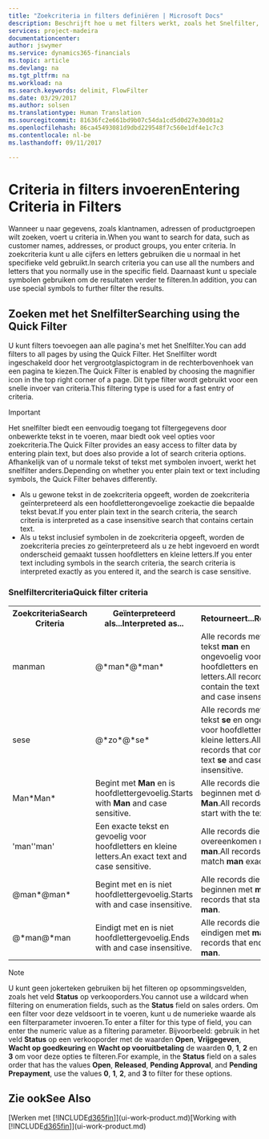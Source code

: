 ```yaml
---
title: "Zoekcriteria in filters definiëren | Microsoft Docs"
description: Beschrijft hoe u met filters werkt, zoals het Snelfilter, om de resultaten te verfijnen die u krijgt wanneer u gegevens zoekt.
services: project-madeira
documentationcenter: 
author: jswymer
ms.service: dynamics365-financials
ms.topic: article
ms.devlang: na
ms.tgt_pltfrm: na
ms.workload: na
ms.search.keywords: delimit, FlowFilter
ms.date: 03/29/2017
ms.author: solsen
ms.translationtype: Human Translation
ms.sourcegitcommit: 81636fc2e661bd9b07c54da1cd5d0d27e30d01a2
ms.openlocfilehash: 86ca45493081d9dbd229548f7c560e1df4e1c7c3
ms.contentlocale: nl-be
ms.lasthandoff: 09/11/2017

---
```

# <a name="entering-criteria-in-filters"></a><span data-ttu-id="51a92-103">Criteria in filters invoeren</span><span class="sxs-lookup"><span data-stu-id="51a92-103">Entering Criteria in Filters</span></span>
<span data-ttu-id="51a92-104">Wanneer u naar gegevens, zoals klantnamen, adressen of productgroepen wilt zoeken, voert u criteria in.</span><span class="sxs-lookup"><span data-stu-id="51a92-104">When you want to search for data, such as customer names, addresses, or product groups, you enter criteria.</span></span> <span data-ttu-id="51a92-105">In zoekcriteria kunt u alle cijfers en letters gebruiken die u normaal in het specifieke veld gebruikt.</span><span class="sxs-lookup"><span data-stu-id="51a92-105">In search criteria you can use all the numbers and letters that you normally use in the specific field.</span></span> <span data-ttu-id="51a92-106">Daarnaast kunt u speciale symbolen gebruiken om de resultaten verder te filteren.</span><span class="sxs-lookup"><span data-stu-id="51a92-106">In addition, you can use special symbols to further filter the results.</span></span>

## <a name="searching-using-the-quick-filter"></a><span data-ttu-id="51a92-107">Zoeken met het Snelfilter</span><span class="sxs-lookup"><span data-stu-id="51a92-107">Searching using the Quick Filter</span></span>
<span data-ttu-id="51a92-108">U kunt filters toevoegen aan alle pagina's met het Snelfilter.</span><span class="sxs-lookup"><span data-stu-id="51a92-108">You can add filters to all pages by using the Quick Filter.</span></span> <span data-ttu-id="51a92-109">Het Snelfilter wordt ingeschakeld door het vergrootglaspictogram in de rechterbovenhoek van een pagina te kiezen.</span><span class="sxs-lookup"><span data-stu-id="51a92-109">The Quick Filter is enabled by choosing the magnifier icon in the top right corner of a page.</span></span> <span data-ttu-id="51a92-110">Dit type filter wordt gebruikt voor een snelle invoer van criteria.</span><span class="sxs-lookup"><span data-stu-id="51a92-110">This filtering type is used for a fast entry of criteria.</span></span>

> [!IMPORTANT]  
>   <span data-ttu-id="51a92-111">Het snelfilter biedt een eenvoudig toegang tot filtergegevens door onbewerkte tekst in te voeren, maar biedt ook veel opties voor zoekcriteria.</span><span class="sxs-lookup"><span data-stu-id="51a92-111">The Quick Filter provides an easy access to filter data by entering plain text, but does also provide a lot of search criteria options.</span></span> <span data-ttu-id="51a92-112">Afhankelijk van of u normale tekst of tekst met symbolen invoert, werkt het snelfilter anders.</span><span class="sxs-lookup"><span data-stu-id="51a92-112">Depending on whether you enter plain text or text including symbols, the Quick Filter behaves differently.</span></span>  

* <span data-ttu-id="51a92-113">Als u gewone tekst in de zoekcriteria opgeeft, worden de zoekcriteria geïnterpreteerd als een hoofdletterongevoelige zoekactie die bepaalde tekst bevat.</span><span class="sxs-lookup"><span data-stu-id="51a92-113">If you enter plain text in the search criteria, the search criteria is interpreted as a case insensitive search that contains certain text.</span></span>  
* <span data-ttu-id="51a92-114">Als u tekst inclusief symbolen in de zoekcriteria opgeeft, worden de zoekcriteria precies zo geïnterpreteerd als u ze hebt ingevoerd en wordt onderscheid gemaakt tussen hoofdletters en kleine letters.</span><span class="sxs-lookup"><span data-stu-id="51a92-114">If you enter text including symbols in the search criteria, the search criteria is interpreted exactly as you entered it, and the search is case sensitive.</span></span>

### <a name="quick-filter-criteria"></a><span data-ttu-id="51a92-115">Snelfiltercriteria</span><span class="sxs-lookup"><span data-stu-id="51a92-115">Quick filter criteria</span></span>
<!-- html syntax because symbols conflict with MarkDown syntax -->
<TABLE>
  <TR>
    <TH><span data-ttu-id="51a92-116">Zoekcriteria</span><span class="sxs-lookup"><span data-stu-id="51a92-116">Search Criteria</span></span></TH>
    <TH><span data-ttu-id="51a92-117">Geïnterpreteerd als...</span><span class="sxs-lookup"><span data-stu-id="51a92-117">Interpreted as...</span></span></TH>
    <TH><span data-ttu-id="51a92-118">Retourneert...</span><span class="sxs-lookup"><span data-stu-id="51a92-118">Returns...</span></span></TH>
  </TR>
  <TR>
    <TD><span data-ttu-id="51a92-119">man</span><span class="sxs-lookup"><span data-stu-id="51a92-119">man</span></span></TD>
    <TD><span data-ttu-id="51a92-120">@&#42;man&#42;</span><span class="sxs-lookup"><span data-stu-id="51a92-120">@&#42;man&#42;</span></span></TD>
    <TD><span data-ttu-id="51a92-121">Alle records met de tekst <b>man</b> en ongevoelig voor hoofdletters en kleine letters.</span><span class="sxs-lookup"><span data-stu-id="51a92-121">All records that contain the text <b>man</b> and case insensitive.</span></span></TD>
  </TR>
  <TR>
    <TD><span data-ttu-id="51a92-122">se</span><span class="sxs-lookup"><span data-stu-id="51a92-122">se</span></span></TD>
    <TD><span data-ttu-id="51a92-123">@&#42;zo&#42;</span><span class="sxs-lookup"><span data-stu-id="51a92-123">@&#42;se&#42;</span></span></TD>
    <TD><span data-ttu-id="51a92-124">Alle records met de tekst <b>se</b> en ongevoelig voor hoofdletters en kleine letters.</span><span class="sxs-lookup"><span data-stu-id="51a92-124">All records that contain the text <b>se</b> and case insensitive.</span></span></TD>
  </TR>
  <TR>
    <TD><span data-ttu-id="51a92-125">Man&#42;</span><span class="sxs-lookup"><span data-stu-id="51a92-125">Man&#42;</span></span></TD>
    <TD><span data-ttu-id="51a92-126">Begint met <b>Man</b> en is hoofdlettergevoelig.</span><span class="sxs-lookup"><span data-stu-id="51a92-126">Starts with <b>Man</b> and case sensitive.</span></span></TD>
    <TD><span data-ttu-id="51a92-127">Alle records die beginnen met de tekst <b>Man</b>.</span><span class="sxs-lookup"><span data-stu-id="51a92-127">All records that start with the text <b>Man</b>.</span></span></TD>
  </TR>
  <TR>
    <TD><span data-ttu-id="51a92-128">'man'</span><span class="sxs-lookup"><span data-stu-id="51a92-128">'man'</span></span></TD>
    <TD><span data-ttu-id="51a92-129">Een exacte tekst en gevoelig voor hoofdletters en kleine letters.</span><span class="sxs-lookup"><span data-stu-id="51a92-129">An exact text and case sensitive.</span></span></TD>
    <TD><span data-ttu-id="51a92-130">Alle records die precies overeenkomen met <b>man</b>.</span><span class="sxs-lookup"><span data-stu-id="51a92-130">All records that match <b>man</b> exactly.</span></span></TD>
  </TR>
  <TR>
    <TD><span data-ttu-id="51a92-131">@man*</span><span class="sxs-lookup"><span data-stu-id="51a92-131">@man*</span></span> </TD>
    <TD><span data-ttu-id="51a92-132">Begint met en is niet hoofdlettergevoelig.</span><span class="sxs-lookup"><span data-stu-id="51a92-132">Starts with and case insensitive.</span></span></TD>
    <TD><span data-ttu-id="51a92-133">Alle records die beginnen met <b>man</b>.</span><span class="sxs-lookup"><span data-stu-id="51a92-133">All records that start with <b>man</b>.</span></span></TD>
  </TR>
    <TR>
    <TD><span data-ttu-id="51a92-134">@&#42;man</span><span class="sxs-lookup"><span data-stu-id="51a92-134">@&#42;man</span></span></TD>
    <TD><span data-ttu-id="51a92-135">Eindigt met en is niet hoofdlettergevoelig.</span><span class="sxs-lookup"><span data-stu-id="51a92-135">Ends with and case insensitive.</span></span></TD>
    <TD><span data-ttu-id="51a92-136">Alle records die eindigen met <b>man</b>.</span><span class="sxs-lookup"><span data-stu-id="51a92-136">All records that end with <b>man</b>.</span></span></TD>
  </TR>
</TABLE>

> [!NOTE]  
>   <span data-ttu-id="51a92-137">U kunt geen jokerteken gebruiken bij het filteren op opsommingsvelden, zoals het veld **Status** op verkooporders.</span><span class="sxs-lookup"><span data-stu-id="51a92-137">You cannot use a wildcard when filtering on enumeration fields, such as the **Status** field on sales orders.</span></span> <span data-ttu-id="51a92-138">Om een filter voor deze veldsoort in te voeren, kunt u de numerieke waarde als een filterparameter invoeren.</span><span class="sxs-lookup"><span data-stu-id="51a92-138">To enter a filter for this type of field, you can enter the numeric value as a filtering parameter.</span></span> <span data-ttu-id="51a92-139">Bijvoorbeeld: gebruik in het veld **Status** op een verkooporder met de waarden **Open**, **Vrijgegeven**, **Wacht op goedkeuring** en **Wacht op vooruitbetaling** de waarden **0**, **1**, **2** en **3** om voor deze opties te filteren.</span><span class="sxs-lookup"><span data-stu-id="51a92-139">For example, in the **Status** field on a sales order that has the values **Open**, **Released**, **Pending Approval**, and **Pending Prepayment**, use the values **0**, **1**, **2**, and **3** to filter for these options.</span></span>  

## <a name="see-also"></a><span data-ttu-id="51a92-140">Zie ook</span><span class="sxs-lookup"><span data-stu-id="51a92-140">See Also</span></span>
<span data-ttu-id="51a92-141">[Werken met [!INCLUDE[d365fin](includes/d365fin_md.md)]](ui-work-product.md)</span><span class="sxs-lookup"><span data-stu-id="51a92-141">[Working with [!INCLUDE[d365fin](includes/d365fin_md.md)]](ui-work-product.md)</span></span>

